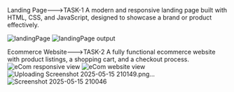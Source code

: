 
Landing Page--->TASK-1
A modern and responsive landing page built with HTML, CSS, and JavaScript, designed to showcase a brand or product effectively.

![landingPage](https://github.com/user-attachments/assets/11292863-9148-4ebf-beae-e347363a0aa3)
![landingPage output](https://github.com/user-attachments/assets/0c94bce8-1863-48c0-b283-f46872ac7aa5)


Ecommerce Website--->TASK-2
A fully functional ecommerce website with product listings, a shopping cart, and a checkout process.
![eCom responsive view](https://github.com/user-attachments/assets/d0dcc804-3ca2-4251-8993-66208f81bbd7)
![eCom website view](https://github.com/user-attachments/assets/0dcf157c-b85e-4fe6-8e4b-f7d32525f100)
![Uploading Screenshot 2025-05-15 210149.png…]()
![Screenshot 2025-05-15 210046](https://github.com/user-attachments/assets/e0b737ed-4cb4-4e04-b6db-1ab5968f67fc)
